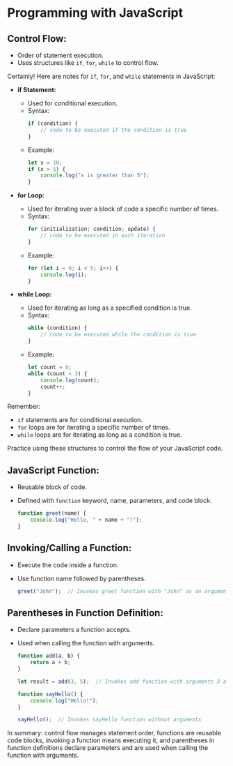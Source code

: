 # Programming with JavaScript

## **Control Flow:**
  - Order of statement execution.
  - Uses structures like `if`, `for`, `while` to control flow.

Certainly! Here are notes for `if`, `for`, and `while` statements in JavaScript:

- **if Statement:**
  - Used for conditional execution.
  - Syntax:
    ```javascript
    if (condition) {
        // code to be executed if the condition is true
    }
    ```
  - Example:
    ```javascript
    let x = 10;
    if (x > 5) {
        console.log("x is greater than 5");
    }
    ```

- **for Loop:**
  - Used for iterating over a block of code a specific number of times.
  - Syntax:
    ```javascript
    for (initialization; condition; update) {
        // code to be executed in each iteration
    }
    ```
  - Example:
    ```javascript
    for (let i = 0; i < 5; i++) {
        console.log(i);
    }
    ```
  
- **while Loop:**
  - Used for iterating as long as a specified condition is true.
  - Syntax:
    ```javascript
    while (condition) {
        // code to be executed while the condition is true
    }
    ```
  - Example:
    ```javascript
    let count = 0;
    while (count < 3) {
        console.log(count);
        count++;
    }
    ```

Remember:
- `if` statements are for conditional execution.
- `for` loops are for iterating a specific number of times.
- `while` loops are for iterating as long as a condition is true.

Practice using these structures to control the flow of your JavaScript code.

## **JavaScript Function:**
  - Reusable block of code.
  - Defined with `function` keyword, name, parameters, and code block.

    ```javascript
    function greet(name) {
        console.log("Hello, " + name + "!");
    }
    ```

## **Invoking/Calling a Function:**
  - Execute the code inside a function.
  - Use function name followed by parentheses.

    ```javascript
    greet("John");  // Invokes greet function with "John" as an argument
    ```

## **Parentheses in Function Definition:**
  - Declare parameters a function accepts.
  - Used when calling the function with arguments.

    ```javascript
    function add(a, b) {
        return a + b;
    }
    ```

    ```javascript
    let result = add(3, 5);  // Invokes add function with arguments 3 and 5
    ```

    ```javascript
    function sayHello() {
        console.log("Hello!");
    }

    sayHello();  // Invokes sayHello function without arguments
    ```

In summary: control flow manages statement order, functions are reusable code blocks, invoking a function means executing it, and parentheses in function definitions declare parameters and are used when calling the function with arguments.
